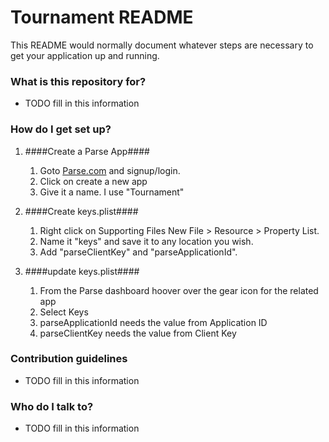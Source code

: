 # Tournament README #

This README would normally document whatever steps are necessary to get your application up and running.

### What is this repository for? ###

* TODO fill in this information

### How do I get set up? ###

1. ####Create a Parse App####
    1. Goto [Parse.com](https://www.parse.com/) and signup/login.
    2. Click on create a new app
    3. Give it a name. I use "Tournament"

1. ####Create keys.plist####
    1. Right click on Supporting Files New File > Resource > Property List.
    2. Name it "keys" and save it to any location you wish.
    3. Add "parseClientKey" and "parseApplicationId". 
    
1. ####update keys.plist####
    1. From the Parse dashboard hoover over the gear icon for the related app
    2. Select Keys
    3. parseApplicationId needs the value from Application ID
    4. parseClientKey needs the value from Client Key


### Contribution guidelines ###

* TODO fill in this information

### Who do I talk to? ###

* TODO fill in this information
